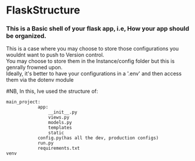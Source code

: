 # FlaskStructure

### This is a Basic shell of your flask app, i.e, How your app should be organized.
This is a case where you may choose to store those configurations you wouldnt want to push to Version control.\
You may choose to store them in the Instance/config folder but this is genrally frowned upon.\
Ideally, it's better to have your configurations in a '.env' and then access them via the dotenv module 

#NB, In this, Ive used the structure of:
```
main_project:
            app:
                __init__.py
                views.py
                models.py
                templates
                static
            config.py(has all the dev, production configs)
            run.py
            requirements.txt
venv
```
